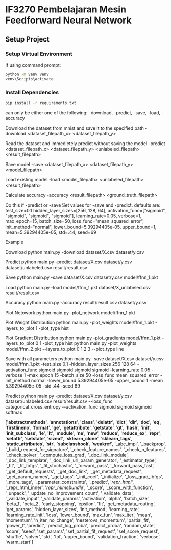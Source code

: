 # IF3270 Pembelajaran Mesin Feedforward Neural Network

## Setup Project

### Setup Virtual Environment

If using command prompt:
```bash
python -m venv venv
venv\Scripts\activate
```
### Install Dependencies
```bash
pip install -r requirements.txt
```





can only be either one of the following:
-download, -predict, -save, -load, -accuracy

Download the dataset from mnist and save it to the specified path
-download <dataset_filepath_x> <dataset_filepath_y>

Read the dataset and immedietely predict without saving the model
-predict <dataset_filepath_x> <dataset_filepath_y> <unlabeled_filepath> <result_filepath>

Save model
-save <dataset_filepath_x> <dataset_filepath_y> <model_filepath>

Load existing model
-load <model_filepath> <unlabeled_filepath> <result_filepath>

Calculate accuracy
-accuracy <result_filepath> <ground_truth_filepath>

Do this if -predict or -save
Set values for -save and -predict. defaults are:
test_size=0.1
hidden_layer_sizes=[256, 128, 64],
activation_func=["sigmoid", "sigmoid", "sigmoid", "sigmoid"],
learning_rate=0.05,
verbose=1,
max_epoch=15,
batch_size=50,
loss_func="mean_squared_error",
init_method="normal",
lower_bound=5.39294405e-05,
upper_bound=1,
mean=5.39294405e-05,
std=.44,
seed=69



Example

Download
python main.py -download dataset/X.csv dataset/y.csv

Predict
python main.py -predict dataset/X.csv dataset/y.csv dataset/unlabeled.csv result/result.csv

Save
python main.py -save dataset/X.csv dataset/y.csv model/ffnn_1.pkt

Load
python main.py -load model/ffnn_1.pkt dataset/X_unlabeled.csv result/result.csv

Accuracy
python main.py -accuracy result/result.csv dataset/y.csv

Plot Netowork
python main.py -plot_network model/ffnn_1.pkt

Plot Weight Distribution
python main.py -plot_weights model/ffnn_1.pkt -layers_to_plot 1 -plot_type hist

Plot Gradient Distribution
python main.py -plot_gradients model/ffnn_1.pkt -layers_to_plot 0 1 -plot_type hist
python main.py -plot_weights model/ffnn_2.pkt --layers_to_plot 0 1 2 3 --plot_type line

Save with all parameters
python main.py -save dataset/X.csv dataset/y.csv model/ffnn_1.pkt -test_size 0.1 -hidden_layer_sizes 256 128 64 -activation_func sigmoid sigmoid sigmoid sigmoid -learning_rate 0.05 -verbose 1 -max_epoch 15 -batch_size 50 -loss_func mean_squared_error -init_method normal -lower_bound 5.39294405e-05 -upper_bound 1 -mean 5.39294405e-05 -std .44 -seed 69


Predict
python main.py -predict dataset/X.csv dataset/y.csv dataset/unlabeled.csv result/result.csv --loss_func categorical_cross_entropy --activation_func sigmoid sigmoid sigmoid softmax





['__abstractmethods__', '__annotations__', '__class__', '__delattr__', '__dict__', '__dir__', '__doc__', '__eq__', '__firstlineno__', '__format__', '__ge__', '__getattribute__', '__getstate__', '__gt__', '__hash__', '__init__', '__init_subclass__', '__le__', '__lt__', '__module__', '__ne__', '__new__', '__reduce__', '__reduce_ex__', '__repr__', '__setattr__', '__setstate__', '__sizeof__', '__sklearn_clone__', '__sklearn_tags__', '__static_attributes__', '__str__', '__subclasshook__', '__weakref__', '_abc_impl', '_backprop', '_build_request_for_signature', '_check_feature_names', '_check_n_features', '_check_solver', '_compute_loss_grad', '_doc_link_module', '_doc_link_template', '_doc_link_url_param_generator', '_estimator_type', '_fit', '_fit_lbfgs', '_fit_stochastic', '_forward_pass', '_forward_pass_fast', '_get_default_requests', '_get_doc_link', '_get_metadata_request', '_get_param_names', '_get_tags', '_init_coef', '_initialize', '_loss_grad_lbfgs', '_more_tags', '_parameter_constraints', '_predict', '_repr_html_', '_repr_html_inner', '_repr_mimebundle_', '_score', '_score_with_function', '_unpack', '_update_no_improvement_count', '_validate_data', '_validate_input', '_validate_params', 'activation', 'alpha', 'batch_size', 'beta_1', 'beta_2', 'early_stopping', 'epsilon', 'fit', 'get_metadata_routing', 'get_params', 'hidden_layer_sizes', 'init_method', 'learning_rate', 'learning_rate_init', 'loss', 'lower_bound', 'max_fun', 'max_iter', 'mean', 'momentum', 'n_iter_no_change', 'nesterovs_momentum', 'partial_fit', 'power_t', 'predict', 'predict_log_proba', 'predict_proba', 'random_state', 'score', 'seed', 'set_params', 'set_partial_fit_request', 'set_score_request', 'shuffle', 'solver', 'std', 'tol', 'upper_bound', 'validation_fraction', 'verbose', 'warm_start']